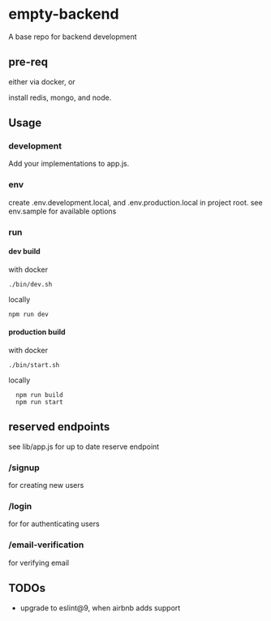 # empty-backend

A base repo for backend development

## pre-req

either via docker, or

install redis, mongo, and node.

## Usage

### development

Add your implementations to app.js.

### env

create .env.development.local, and .env.production.local in project root. see env.sample for
available options

### run

#### dev build

with docker

```./bin/dev.sh```

locally

```npm run dev```

#### production build

with docker

```./bin/start.sh```

locally

```
  npm run build
  npm run start
```

## reserved endpoints

see lib/app.js for up to date reserve endpoint

### /signup

for creating new users

### /login

for for authenticating users

### /email-verification

for verifying email

## TODOs

* upgrade to eslint@9, when airbnb adds support
